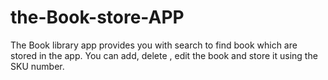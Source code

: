 ﻿# the-Book-store-APP
The Book library app provides you with search to find book which are stored in the app. You can add, delete , edit the book and store it using the SKU number.
